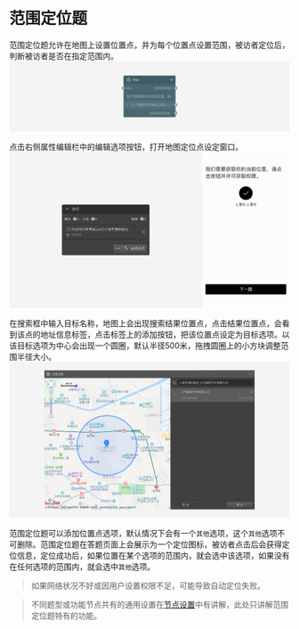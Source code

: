 ```index

```

```tag

```

```summary

```
# 范围定位题

范围定位题允许在地图上设置位置点，并为每个位置点设置范围，被访者定位后，判断被访者是否在指定范围内。
<img src='../../assets/snapshots/node/map/node.png'>

点击右侧属性编辑栏中的编辑选项按钮，打开地图定位点设定窗口。
<img src='../../assets/snapshots/node/map/section.png'>

在搜索框中输入目标名称，地图上会出现搜索结果位置点，点击结果位置点，会看到该点的地址信息标签，点击标签上的添加按钮，把该位置点设定为目标选项。以该目标选项为中心会出现一个圆圈，默认半径500米，拖拽圆圈上的小方块调整范围半径大小。
<img src='../../assets/snapshots/node/map/popup.png'>

范围定位题可以添加位置点选项，默认情况下会有一个`其他`选项，这个`其他`选项不可删除。范围定位题在答题页面上会展示为一个定位图标，被访者点击后会获得定位信息，定位成功后，如果位置在某个选项的范围内，就会选中该选项，如果没有在任何选项的范围内，就会选中`其他`选项。

> 如果网络状况不好或因用户设置权限不足，可能导致自动定位失败。

> 不同题型或功能节点共有的通用设置在[节点设置](../node-setting/concept.md)中有讲解，此处只讲解范围定位题特有的功能。